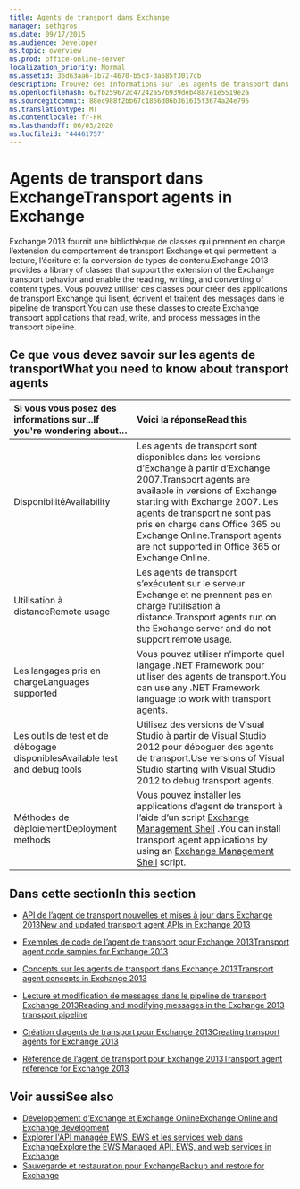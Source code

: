 ```yaml
---
title: Agents de transport dans Exchange
manager: sethgros
ms.date: 09/17/2015
ms.audience: Developer
ms.topic: overview
ms.prod: office-online-server
localization_priority: Normal
ms.assetid: 36d63aa6-1b72-4670-b5c3-da685f3017cb
description: Trouvez des informations sur les agents de transport dans Exchange 2013.
ms.openlocfilehash: 62fb259672c47242a57b939deb4887e1e5519e2a
ms.sourcegitcommit: 88ec988f2bb67c1866d06b361615f3674a24e795
ms.translationtype: MT
ms.contentlocale: fr-FR
ms.lasthandoff: 06/03/2020
ms.locfileid: "44461757"
---
```

# <a name="transport-agents-in-exchange"></a><span data-ttu-id="596a7-103">Agents de transport dans Exchange</span><span class="sxs-lookup"><span data-stu-id="596a7-103">Transport agents in Exchange</span></span>
  
<span data-ttu-id="596a7-104">Exchange 2013 fournit une bibliothèque de classes qui prennent en charge l’extension du comportement de transport Exchange et qui permettent la lecture, l’écriture et la conversion de types de contenu.</span><span class="sxs-lookup"><span data-stu-id="596a7-104">Exchange 2013 provides a library of classes that support the extension of the Exchange transport behavior and enable the reading, writing, and converting of content types.</span></span> <span data-ttu-id="596a7-105">Vous pouvez utiliser ces classes pour créer des applications de transport Exchange qui lisent, écrivent et traitent des messages dans le pipeline de transport.</span><span class="sxs-lookup"><span data-stu-id="596a7-105">You can use these classes to create Exchange transport applications that read, write, and process messages in the transport pipeline.</span></span>
  
## <a name="what-you-need-to-know-about-transport-agents"></a><span data-ttu-id="596a7-106">Ce que vous devez savoir sur les agents de transport</span><span class="sxs-lookup"><span data-stu-id="596a7-106">What you need to know about transport agents</span></span>

|<span data-ttu-id="596a7-107">Si vous vous posez des informations sur...</span><span class="sxs-lookup"><span data-stu-id="596a7-107">If you're wondering about…</span></span>|<span data-ttu-id="596a7-108">Voici la réponse</span><span class="sxs-lookup"><span data-stu-id="596a7-108">Read this</span></span>|
|:-----|:-----|
|<span data-ttu-id="596a7-109">Disponibilité</span><span class="sxs-lookup"><span data-stu-id="596a7-109">Availability</span></span>  <br/> |<span data-ttu-id="596a7-110">Les agents de transport sont disponibles dans les versions d’Exchange à partir d’Exchange 2007.</span><span class="sxs-lookup"><span data-stu-id="596a7-110">Transport agents are available in versions of Exchange starting with Exchange 2007.</span></span> <span data-ttu-id="596a7-111">Les agents de transport ne sont pas pris en charge dans Office 365 ou Exchange Online.</span><span class="sxs-lookup"><span data-stu-id="596a7-111">Transport agents are not supported in Office 365 or Exchange Online.</span></span>  <br/> |
|<span data-ttu-id="596a7-112">Utilisation à distance</span><span class="sxs-lookup"><span data-stu-id="596a7-112">Remote usage</span></span>  <br/> |<span data-ttu-id="596a7-113">Les agents de transport s’exécutent sur le serveur Exchange et ne prennent pas en charge l’utilisation à distance.</span><span class="sxs-lookup"><span data-stu-id="596a7-113">Transport agents run on the Exchange server and do not support remote usage.</span></span>  <br/> |
|<span data-ttu-id="596a7-114">Les langages pris en charge</span><span class="sxs-lookup"><span data-stu-id="596a7-114">Languages supported</span></span>  <br/> |<span data-ttu-id="596a7-115">Vous pouvez utiliser n’importe quel langage .NET Framework pour utiliser des agents de transport.</span><span class="sxs-lookup"><span data-stu-id="596a7-115">You can use any .NET Framework language to work with transport agents.</span></span>  <br/> |
|<span data-ttu-id="596a7-116">Les outils de test et de débogage disponibles</span><span class="sxs-lookup"><span data-stu-id="596a7-116">Available test and debug tools</span></span>  <br/> |<span data-ttu-id="596a7-117">Utilisez des versions de Visual Studio à partir de Visual Studio 2012 pour déboguer des agents de transport.</span><span class="sxs-lookup"><span data-stu-id="596a7-117">Use versions of Visual Studio starting with Visual Studio 2012 to debug transport agents.</span></span>  <br/> |
|<span data-ttu-id="596a7-118">Méthodes de déploiement</span><span class="sxs-lookup"><span data-stu-id="596a7-118">Deployment methods</span></span>  <br/> |<span data-ttu-id="596a7-119">Vous pouvez installer les applications d’agent de transport à l’aide d’un script [Exchange Management Shell](../management/exchange-management-shell.md) .</span><span class="sxs-lookup"><span data-stu-id="596a7-119">You can install transport agent applications by using an [Exchange Management Shell](../management/exchange-management-shell.md) script.</span></span>  <br/> |
   
## <a name="in-this-section"></a><span data-ttu-id="596a7-120">Dans cette section</span><span class="sxs-lookup"><span data-stu-id="596a7-120">In this section</span></span>

- [<span data-ttu-id="596a7-121">API de l’agent de transport nouvelles et mises à jour dans Exchange 2013</span><span class="sxs-lookup"><span data-stu-id="596a7-121">New and updated transport agent APIs in Exchange 2013</span></span>](new-and-updated-transport-agent-apis-in-exchange-2013.md)
    
- [<span data-ttu-id="596a7-122">Exemples de code de l’agent de transport pour Exchange 2013</span><span class="sxs-lookup"><span data-stu-id="596a7-122">Transport agent code samples for Exchange 2013</span></span>](transport-agent-code-samples-for-exchange-2013.md)
    
- [<span data-ttu-id="596a7-123">Concepts sur les agents de transport dans Exchange 2013</span><span class="sxs-lookup"><span data-stu-id="596a7-123">Transport agent concepts in Exchange 2013</span></span>](transport-agent-concepts-in-exchange-2013.md)
    
- [<span data-ttu-id="596a7-124">Lecture et modification de messages dans le pipeline de transport Exchange 2013</span><span class="sxs-lookup"><span data-stu-id="596a7-124">Reading and modifying messages in the Exchange 2013 transport pipeline</span></span>](reading-and-modifying-messages-in-the-exchange-2013-transport-pipeline.md)
    
- [<span data-ttu-id="596a7-125">Création d’agents de transport pour Exchange 2013</span><span class="sxs-lookup"><span data-stu-id="596a7-125">Creating transport agents for Exchange 2013</span></span>](creating-transport-agents-for-exchange-2013.md)
    
- [<span data-ttu-id="596a7-126">Référence de l’agent de transport pour Exchange 2013</span><span class="sxs-lookup"><span data-stu-id="596a7-126">Transport agent reference for Exchange 2013</span></span>](transport-agent-reference-for-exchange-2013.md)
    
## <a name="see-also"></a><span data-ttu-id="596a7-127">Voir aussi</span><span class="sxs-lookup"><span data-stu-id="596a7-127">See also</span></span>

- [<span data-ttu-id="596a7-128">Développement d’Exchange et Exchange Online</span><span class="sxs-lookup"><span data-stu-id="596a7-128">Exchange Online and Exchange development</span></span>](../exchange-server-development.md)    
- [<span data-ttu-id="596a7-129">Explorer l'API managée EWS, EWS et les services web dans Exchange</span><span class="sxs-lookup"><span data-stu-id="596a7-129">Explore the EWS Managed API, EWS, and web services in Exchange</span></span>](../exchange-web-services/explore-the-ews-managed-api-ews-and-web-services-in-exchange.md)   
- [<span data-ttu-id="596a7-130">Sauvegarde et restauration pour Exchange</span><span class="sxs-lookup"><span data-stu-id="596a7-130">Backup and restore for Exchange</span></span>](../backup-restore/backup-and-restore-for-exchange-2013.md) 
    

